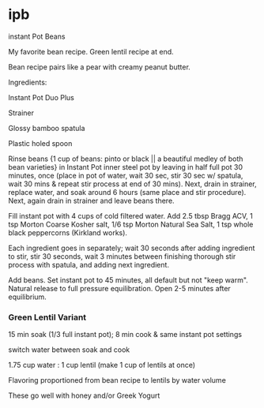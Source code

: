 # ipb
instant Pot Beans


My favorite bean recipe. Green lentil recipe at end.

Bean recipe pairs like a pear with creamy peanut butter.

Ingredients:

Instant Pot Duo Plus

Strainer

Glossy bamboo spatula

Plastic holed spoon

Rinse beans {1 cup of beans: pinto or black || a beautiful medley of both bean varieties} in Instant Pot inner steel pot by leaving in half full pot 30 minutes, once (place in pot of water, wait 30 sec, stir 30 sec w/ spatula, wait 30 mins & repeat stir process at end of 30 mins). Next, drain in strainer, replace water, and soak around 6 hours (same place and stir procedure). Next, again drain in strainer and leave beans there.

Fill instant pot with 4 cups of cold filtered water. Add 2.5 tbsp Bragg ACV, 1 tsp Morton Coarse Kosher salt, 1/6 tsp Morton Natural Sea Salt, 
1 tsp whole black peppercorns (Kirkland works). 

Each ingredient goes in separately; wait 30 seconds after adding ingredient to stir, stir 30 seconds, wait 3 minutes between finishing thorough stir process with spatula, and adding next ingredient. 

Add beans. Set instant pot to 45 minutes, all default but not
"keep warm". Natural release to full pressure equilibration. Open 2-5 minutes after equilibrium.

### Green Lentil Variant

15 min soak (1/3 full instant pot); 8 min cook & same instant pot settings

switch water between soak and cook

1.75 cup water : 1 cup lentil (make 1 cup of lentils at once)

Flavoring proportioned from bean recipe to lentils by water volume 

These go well with honey and/or Greek Yogurt

